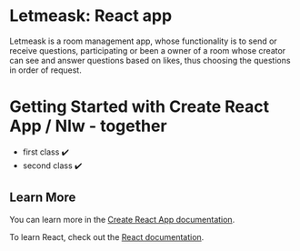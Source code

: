 # Letmeask: React app

Letmeask is a room management app, whose functionality is to send or receive questions, participating or been a owner of a room whose creator can see and answer questions based on likes, thus choosing the questions in order of request.


# Getting Started with Create React App / Nlw - together

- first class :heavy_check_mark:
- second class :heavy_check_mark:

## Learn More

You can learn more in the [Create React App documentation](https://facebook.github.io/create-react-app/docs/getting-started).

To learn React, check out the [React documentation](https://reactjs.org/).
